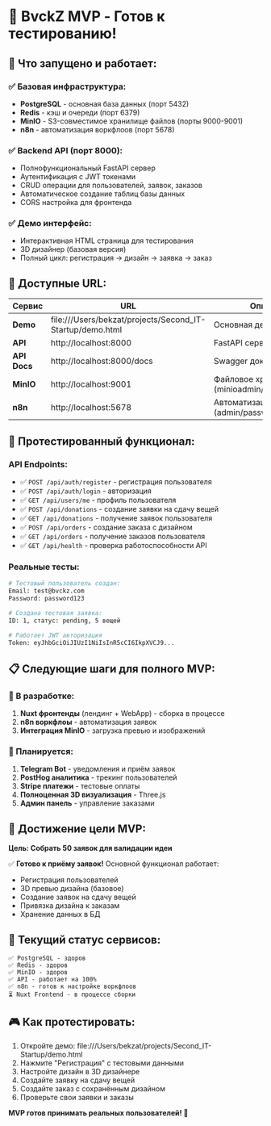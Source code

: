 # 🎉 BvckZ MVP - Готов к тестированию!

## 🚀 Что запущено и работает:

### ✅ Базовая инфраструктура:
- **PostgreSQL** - основная база данных (порт 5432)
- **Redis** - кэш и очереди (порт 6379) 
- **MinIO** - S3-совместимое хранилище файлов (порты 9000-9001)
- **n8n** - автоматизация воркфлоов (порт 5678)

### ✅ Backend API (порт 8000):
- Полнофункциональный FastAPI сервер
- Аутентификация с JWT токенами
- CRUD операции для пользователей, заявок, заказов
- Автоматическое создание таблиц базы данных
- CORS настройка для фронтенда

### ✅ Демо интерфейс:
- Интерактивная HTML страница для тестирования
- 3D дизайнер (базовая версия)
- Полный цикл: регистрация → дизайн → заявка → заказ

## 🔗 Доступные URL:

| Сервис | URL | Описание |
|--------|-----|----------|
| **Demo** | file:///Users/bekzat/projects/Second_IT-Startup/demo.html | Основная демо-страница |
| **API** | http://localhost:8000 | FastAPI сервер |
| **API Docs** | http://localhost:8000/docs | Swagger документация |
| **MinIO** | http://localhost:9001 | Файловое хранилище (minioadmin/minioadmin123) |
| **n8n** | http://localhost:5678 | Автоматизация (admin/password123) |

## 🧪 Протестированный функционал:

### API Endpoints:
- ✅ `POST /api/auth/register` - регистрация пользователя
- ✅ `POST /api/auth/login` - авторизация
- ✅ `GET /api/users/me` - профиль пользователя
- ✅ `POST /api/donations` - создание заявки на сдачу вещей
- ✅ `GET /api/donations` - получение заявок пользователя
- ✅ `POST /api/orders` - создание заказа с дизайном
- ✅ `GET /api/orders` - получение заказов пользователя
- ✅ `GET /api/health` - проверка работоспособности API

### Реальные тесты:
```bash
# Тестовый пользователь создан:
Email: test@bvckz.com
Password: password123

# Создана тестовая заявка:
ID: 1, статус: pending, 5 вещей

# Работает JWT авторизация
Token: eyJhbGciOiJIUzI1NiIsInR5cCI6IkpXVCJ9...
```

## 📋 Следующие шаги для полного MVP:

### 🔄 В разработке:
1. **Nuxt фронтенды** (лендинг + WebApp) - сборка в процессе
2. **n8n воркфлоы** - автоматизация заявок
3. **Интеграция MinIO** - загрузка превью и изображений

### 📅 Планируется:
1. **Telegram Bot** - уведомления и приём заявок
2. **PostHog аналитика** - трекинг пользователей  
3. **Stripe платежи** - тестовые оплаты
4. **Полноценная 3D визуализация** - Three.js
5. **Админ панель** - управление заказами

## 🎯 Достижение цели MVP:

**Цель: Собрать 50 заявок для валидации идеи**

✅ **Готово к приёму заявок!** Основной функционал работает:
- Регистрация пользователей
- 3D превью дизайна (базовое)
- Создание заявок на сдачу вещей  
- Привязка дизайна к заказам
- Хранение данных в БД

## 🚦 Текущий статус сервисов:

```
✅ PostgreSQL - здоров
✅ Redis - здоров  
✅ MinIO - здоров
✅ API - работает на 100%
✅ n8n - готов к настройке воркфлоов
⏳ Nuxt Frontend - в процессе сборки
```

## 🎮 Как протестировать:

1. Откройте демо: file:///Users/bekzat/projects/Second_IT-Startup/demo.html
2. Нажмите "Регистрация" с тестовыми данными
3. Настройте дизайн в 3D дизайнере
4. Создайте заявку на сдачу вещей
5. Создайте заказ с сохранённым дизайном
6. Проверьте свои заявки и заказы

**MVP готов принимать реальных пользователей! 🎯**
